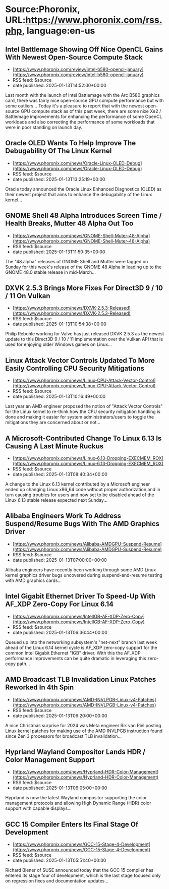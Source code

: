 # Source:Phoronix, URL:https://www.phoronix.com/rss.php, language:en-us

## Intel Battlemage Showing Off Nice OpenCL Gains With Newest Open-Source Compute Stack
 - [https://www.phoronix.com/review/intel-b580-opencl-january](https://www.phoronix.com/review/intel-b580-opencl-january)
 - RSS feed: $source
 - date published: 2025-01-13T14:52:00+00:00

Last month with the launch of Intel Battlemage with the Arc B580 graphics card, there was fairly nice open-source GPU compute performance but with some outliers... Today it's a pleasure to report that with the newest open-source GPU compute stack as of this past week, there are some nixe Xe2 / Battlemage improvements for enhancing the performance of some OpenCL workloads and also correcting the performance of some workloads that were in poor standing on launch day.

## Oracle OLED Wants To Help Improve The Debugability Of The Linux Kernel
 - [https://www.phoronix.com/news/Oracle-Linux-OLED-Debug](https://www.phoronix.com/news/Oracle-Linux-OLED-Debug)
 - RSS feed: $source
 - date published: 2025-01-13T13:25:19+00:00

Oracle today announced the Oracle Linux Enhanced Diagnostics (OLED) as their newest project that aims to enhance the debugability of the Linux kernel...

## GNOME Shell 48 Alpha Introduces Screen Time / Health Breaks, Mutter 48 Alpha Out Too
 - [https://www.phoronix.com/news/GNOME-Shell-Muter-48-Alpha](https://www.phoronix.com/news/GNOME-Shell-Muter-48-Alpha)
 - RSS feed: $source
 - date published: 2025-01-13T11:50:35+00:00

The "48.alpha" releases of GNOME Shell and Mutter were tagged on Sunday for this week's release of the GNOME 48 Alpha in leading up to the GNOME 48.0 stable release in mid-March...

## DXVK 2.5.3 Brings More Fixes For Direct3D 9 / 10 / 11 On Vulkan
 - [https://www.phoronix.com/news/DXVK-2.5.3-Released](https://www.phoronix.com/news/DXVK-2.5.3-Released)
 - RSS feed: $source
 - date published: 2025-01-13T10:54:38+00:00

Philip Rebohle working for Valve has just released DXVK 2.5.3 as the newest update to this Direct3D 9 / 10 / 11 implementation over the Vulkan API that is used for enjoying older Windows games on Linux...

## Linux Attack Vector Controls Updated To More Easily Controlling CPU Security Mitigations
 - [https://www.phoronix.com/news/Linux-CPU-Attack-Vector-Control](https://www.phoronix.com/news/Linux-CPU-Attack-Vector-Control)
 - RSS feed: $source
 - date published: 2025-01-13T10:16:49+00:00

Last year an AMD engineer proposed the notion of "Attack Vector Controls" for the Linux kernel to re-think how the CPU security mitigation handling is done and making it easier for system administrators/users to toggle the mitigations they are concerned about or not...

## A Microsoft-Contributed Change To Linux 6.13 Is Causing A Last Minute Ruckus
 - [https://www.phoronix.com/news/Linux-6.13-Dropping-EXECMEM_ROX](https://www.phoronix.com/news/Linux-6.13-Dropping-EXECMEM_ROX)
 - RSS feed: $source
 - date published: 2025-01-13T08:40:34+00:00

A change to the Linux 6.13 kernel contributed by a Microsoft engineer ended up changing Linux x86_64 code without proper authorization and in turn causing troubles for users and now set to be disabled ahead of the Linux 6.13 stable release expected next Sunday...

## Alibaba Engineers Work To Address Suspend/Resume Bugs With The AMD Graphics Driver
 - [https://www.phoronix.com/news/Alibaba-AMDGPU-Suspend-Resume](https://www.phoronix.com/news/Alibaba-AMDGPU-Suspend-Resume)
 - RSS feed: $source
 - date published: 2025-01-13T07:00:00+00:00

Alibaba engineers have recently been working through some AMD Linux kernel graphics driver bugs uncovered during suspend-and-resume testing with AMD graphics cards...

## Intel Gigabit Ethernet Driver To Speed-Up With AF_XDP Zero-Copy For Linux 6.14
 - [https://www.phoronix.com/news/IntelIGB-AF-XDP-Zero-Copy](https://www.phoronix.com/news/IntelIGB-AF-XDP-Zero-Copy)
 - RSS feed: $source
 - date published: 2025-01-13T06:36:44+00:00

Queued up into the networking subsystem's "net-next" branch last week ahead of the Linux 6.14 kernel cycle is AF_XDP zero-copy support for the common Intel Gigabit Ethernet "IGB" driver. With this the AF_XDP performance improvements can be quite dramatic in leveraging this zero-copy path...

## AMD Broadcast TLB Invalidation Linux Patches Reworked In 4th Spin
 - [https://www.phoronix.com/news/AMD-INVLPGB-Linux-v4-Patches](https://www.phoronix.com/news/AMD-INVLPGB-Linux-v4-Patches)
 - RSS feed: $source
 - date published: 2025-01-13T06:20:00+00:00

A nice Christmas surprise for 2024 was Meta engineer Rik van Riel posting Linux kernel patches for making use of the AMD INVLPGB instruction found since Zen 3 processors for broadcast TLB invalidation...

## Hyprland Wayland Compositor Lands HDR / Color Management Support
 - [https://www.phoronix.com/news/Hyprland-HDR-Color-Management](https://www.phoronix.com/news/Hyprland-HDR-Color-Management)
 - RSS feed: $source
 - date published: 2025-01-13T06:05:00+00:00

Hyprland is now the latest Wayland compositor supporting the color management protocols and allowing High Dynamic Range (HDR) color support with capable displays...

## GCC 15 Compiler Enters Its Final Stage Of Development
 - [https://www.phoronix.com/news/GCC-15-Stage-4-Development](https://www.phoronix.com/news/GCC-15-Stage-4-Development)
 - RSS feed: $source
 - date published: 2025-01-13T05:51:40+00:00

Richard Biener of SUSE announced today that the GCC 15 compiler has entered its stage four of development, which is the last stage focused only on regression fixes and documentation updates...

